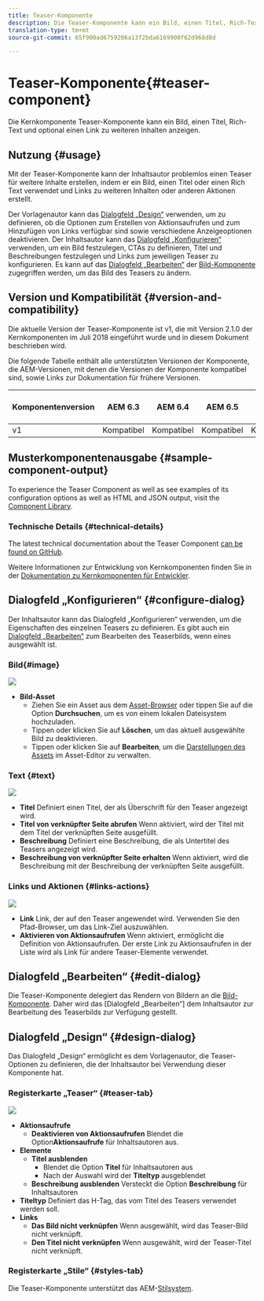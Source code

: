 ```yaml
---
title: Teaser-Komponente
description: Die Teaser-Komponente kann ein Bild, einen Titel, Rich-Text und optional einen Link zu weiteren Inhalten anzeigen.
translation-type: tm+mt
source-git-commit: 65f900ad6759206a13f2bda6169900f62d968d8d

---
```



# Teaser-Komponente{#teaser-component}

Die Kernkomponente Teaser-Komponente kann ein Bild, einen Titel, Rich-Text und optional einen Link zu weiteren Inhalten anzeigen.

## Nutzung {#usage}

Mit der Teaser-Komponente kann der Inhaltsautor problemlos einen Teaser für weitere Inhalte erstellen, indem er ein Bild, einen Titel oder einen Rich Text verwendet und Links zu weiteren Inhalten oder anderen Aktionen erstellt.

Der Vorlagenautor kann das [Dialogfeld „Design“](#design-dialog) verwenden, um zu definieren, ob die Optionen zum Erstellen von Aktionsaufrufen und zum Hinzufügen von Links verfügbar sind sowie verschiedene Anzeigeoptionen deaktivieren. Der Inhaltsautor kann das [Dialogfeld „Konfigurieren“](#configure-dialog) verwenden, um ein Bild festzulegen, CTAs zu definieren, Titel und Beschreibungen festzulegen und Links zum jeweiligen Teaser zu konfigurieren. Es kann auf das [Dialogfeld „Bearbeiten“](image.md#edit-dialog) der [Bild-Komponente](image.md) zugegriffen werden, um das Bild des Teasers zu ändern.

## Version und Kompatibilität {#version-and-compatibility}

Die aktuelle Version der Teaser-Komponente ist v1, die mit Version 2.1.0 der Kernkomponenten im Juli 2018 eingeführt wurde und in diesem Dokument beschrieben wird.

Die folgende Tabelle enthält alle unterstützten Versionen der Komponente, die AEM-Versionen, mit denen die Versionen der Komponente kompatibel sind, sowie Links zur Dokumentation für frühere Versionen.

| Komponentenversion | AEM 6.3 | AEM 6.4 | AEM 6.5 | AEM als Cloud-Dienst |
|---|---|---|---|---|
| v1 | Kompatibel | Kompatibel | Kompatibel | Kompatibel |

## Musterkomponentenausgabe {#sample-component-output}

To experience the Teaser Component as well as see examples of its configuration options as well as HTML and JSON output, visit the [Component Library](https://adobe.com/go/aem_cmp_library_teaser).

### Technische Details {#technical-details}

The latest technical documentation about the Teaser Component [can be found on GitHub](https://adobe.com/go/aem_cmp_tech_teaser_v1).

Weitere Informationen zur Entwicklung von Kernkomponenten finden Sie in der [Dokumentation zu Kernkomponenten für Entwickler](developing.md).

## Dialogfeld „Konfigurieren“ {#configure-dialog}

Der Inhaltsautor kann das Dialogfeld „Konfigurieren“ verwenden, um die Eigenschaften des einzelnen Teasers zu definieren. Es gibt auch ein [Dialogfeld „Bearbeiten“](#edit-dialog) zum Bearbeiten des Teaserbilds, wenn eines ausgewählt ist.

### Bild{#image}

![](assets/screen_shot_2018-07-03at104125.png)

* **Bild-Asset**
   * Ziehen Sie ein Asset aus dem [Asset-Browser](https://docs.adobe.com/content/help/en/experience-manager-cloud-service/sites/authoring/fundamentals/environment-tools.html) oder tippen Sie auf die Option **Durchsuchen**, um es von einem lokalen Dateisystem hochzuladen.
   * Tippen oder klicken Sie auf **Löschen**, um das aktuell ausgewählte Bild zu deaktivieren.
   * Tippen oder klicken Sie auf **Bearbeiten**, um die [Darstellungen des Assets](https://docs.adobe.com/content/help/en/experience-manager-cloud-service/assets/manage/manage-digital-assets.html) im Asset-Editor zu verwalten.

### Text {#text}

![](assets/screen_shot_2018-07-03at104138.png)

* **Titel**
Definiert einen Titel, der als Überschrift für den Teaser angezeigt wird.
* **Titel von verknüpfter Seite abrufen**
Wenn aktiviert, wird der Titel mit dem Titel der verknüpften Seite ausgefüllt.
* **Beschreibung**
Definiert eine Beschreibung, die als Untertitel des Teasers angezeigt wird.
* **Beschreibung von verknüpfter Seite erhalten**
Wenn aktiviert, wird die Beschreibung mit der Beschreibung der verknüpften Seite ausgefüllt.

### Links und Aktionen {#links-actions}

![](assets/screen_shot_2018-07-03at104146.png)

* **Link**
Link, der auf den Teaser angewendet wird. Verwenden Sie den Pfad-Browser, um das Link-Ziel auszuwählen.
* **Aktivieren von Aktionsaufrufen**
Wenn aktiviert, ermöglicht die Definition von Aktionsaufrufen. Der erste Link zu Aktionsaufrufen in der Liste wird als Link für andere Teaser-Elemente verwendet.

## Dialogfeld „Bearbeiten“ {#edit-dialog}

Die Teaser-Komponente delegiert das Rendern von Bildern an die [Bild-Komponente](image.md). Daher wird das [Dialogfeld „Bearbeiten“] dem Inhaltsautor zur Bearbeitung des Teaserbilds zur Verfügung gestellt.

## Dialogfeld „Design“ {#design-dialog}

Das Dialogfeld „Design“ ermöglicht es dem Vorlagenautor, die Teaser-Optionen zu definieren, die der Inhaltsautor bei Verwendung dieser Komponente hat.

### Registerkarte „Teaser“ {#teaser-tab}

![](assets/screen_shot_2018-07-03at105958.png)

* **Aktionsaufrufe**
   * **Deaktivieren von Aktionsaufrufen**
Blendet die Option**Aktionsaufrufe** für Inhaltsautoren aus.
* **Elemente**
   * **Titel ausblenden**
      * Blendet die Option **Titel** für Inhaltsautoren aus
      * Nach der Auswahl wird der **Titeltyp** ausgeblendet
   * **Beschreibung ausblenden**
Versteckt die Option **Beschreibung** für Inhaltsautoren
* **Titeltyp**
Definiert das H-Tag, das vom Titel des Teasers verwendet werden soll.
* **Links**
   * **Das Bild nicht verknüpfen**
Wenn ausgewählt, wird das Teaser-Bild nicht verknüpft.
   * **Den Titel nicht verknüpfen**
Wenn ausgewählt, wird der Teaser-Titel nicht verknüpft.

### Registerkarte „Stile“ {#styles-tab}

Die Teaser-Komponente unterstützt das AEM-[Stilsystem](authoring.md#component-styling).
